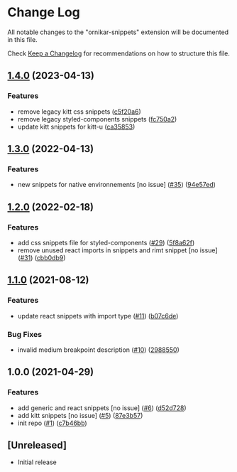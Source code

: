 # Change Log

All notable changes to the "ornikar-snippets" extension will be documented in this file.

Check [Keep a Changelog](http://keepachangelog.com/) for recommendations on how to structure this file.

## [1.4.0](https://www.github.com/ornikar/vscode-frontend-extension/compare/v1.3.0...v1.4.0) (2023-04-13)


### Features

* remove legacy kitt css snippets ([c5f20a6](https://www.github.com/ornikar/vscode-frontend-extension/commit/c5f20a6e65e5b0b86aff1e67799d348dd948fcb3))
* remove legacy styled-components snippets ([fc750a2](https://www.github.com/ornikar/vscode-frontend-extension/commit/fc750a2518b28e5809c64c23bd3f705236f67f56))
* update kitt snippets for kitt-u ([ca35853](https://www.github.com/ornikar/vscode-frontend-extension/commit/ca3585356ccc7876a00533c784d2fd73c92b91d7))

## [1.3.0](https://www.github.com/ornikar/vscode-frontend-extension/compare/v1.2.0...v1.3.0) (2022-04-13)


### Features

* new snippets for native environnements [no issue] ([#35](https://www.github.com/ornikar/vscode-frontend-extension/issues/35)) ([94e57ed](https://www.github.com/ornikar/vscode-frontend-extension/commit/94e57ede29fafcfc39d8577ac2ff57819506c3e4))

## [1.2.0](https://www.github.com/ornikar/vscode-frontend-extension/compare/v1.1.0...v1.2.0) (2022-02-18)


### Features

* add css snippets file for styled-components ([#29](https://www.github.com/ornikar/vscode-frontend-extension/issues/29)) ([5f8a62f](https://www.github.com/ornikar/vscode-frontend-extension/commit/5f8a62f297d3dec3382b880ad3ab8195811563e5))
* remove unused react imports in snippets and rimt snippet [no issue] ([#31](https://www.github.com/ornikar/vscode-frontend-extension/issues/31)) ([cbb0db9](https://www.github.com/ornikar/vscode-frontend-extension/commit/cbb0db9f0501e1bc4c7b326bb399ef1e979a60c3))

## [1.1.0](https://www.github.com/ornikar/vscode-frontend-extension/compare/v1.0.0...v1.1.0) (2021-08-12)


### Features

* update react snippets with import type ([#11](https://www.github.com/ornikar/vscode-frontend-extension/issues/11)) ([b07c6de](https://www.github.com/ornikar/vscode-frontend-extension/commit/b07c6de846586729f78ebbe5bf5aa2a43f5c14dd))


### Bug Fixes

* invalid medium breakpoint description ([#10](https://www.github.com/ornikar/vscode-frontend-extension/issues/10)) ([2988550](https://www.github.com/ornikar/vscode-frontend-extension/commit/298855073b5a4c029a82bdca42d06cc1c30ab5b3))

## 1.0.0 (2021-04-29)


### Features

* add generic and react snippets [no issue] ([#6](https://www.github.com/ornikar/vscode-frontend-extension/issues/6)) ([d52d728](https://www.github.com/ornikar/vscode-frontend-extension/commit/d52d72872a70c7e3a45ccd2962f0075c6b79ad89))
* add kitt snippets [no issue] ([#5](https://www.github.com/ornikar/vscode-frontend-extension/issues/5)) ([87e3b57](https://www.github.com/ornikar/vscode-frontend-extension/commit/87e3b57b3e05639fa21167409f04f885c910367f))
* init repo ([#1](https://www.github.com/ornikar/vscode-frontend-extension/issues/1)) ([c7b46bb](https://www.github.com/ornikar/vscode-frontend-extension/commit/c7b46bbc2a5916e97336a81f07ae25cd4000ce5b))

## [Unreleased]

- Initial release
